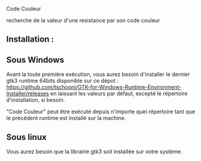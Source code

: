 Code Couleur

recherche de la valeur d'une resistance par son code couleur

Installation :
--------------

Sous Windows
------------

Avant la toute première exécution, vous aurez besoin d'installer le dernier gtk3 runtime 64bits
disponible sur ce dépot : https://github.com/tschoonj/GTK-for-Windows-Runtime-Environment-Installer/releases
en laissant les valeurs par défaut, excepté le répertoire d'installation, si besoin.

"Code Couleur" peut être exécuté depuis n'importe quel répertoire tant que le précédent runtime
est installé sur la machine.




Sous linux
----------

Vous aurez besoin que la librairie gtk3 soit installée sur votre système.
